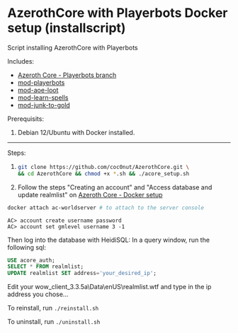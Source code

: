# AzerothCore with Playerbots Docker setup (installscript)



Script installing AzerothCore with Playerbots

Includes:
- [Azeroth Core - Playerbots branch](https://github.com/liyunfan1223/azerothcore-wotlk.git)
- [mod-playerbots](https://github.com/liyunfan1223/mod-playerbots)
- [mod-aoe-loot](https://github.com/azerothcore/mod-aoe-loot)
- [mod-learn-spells](https://github.com/azerothcore/mod-learn-spells)
- [mod-junk-to-gold](https://github.com/noisiver/mod-junk-to-gold.git)

Prerequisits: 
  1. Debian 12/Ubuntu with Docker installed.

---

Steps:

1. ```bash
   git clone https://github.com/coc0nut/AzerothCore.git \
   && cd AzerothCore && chmod +x *.sh && ./acore_setup.sh
   ```

2. Follow the steps "Creating an account" and "Access database and update realmlist"
on [Azeroth Core - Docker setup](https://www.azerothcore.org/wiki/install-with-docker)
```bash
docker attach ac-worldserver # to attach to the server console
````
```
AC> account create username password
AC> account set gmlevel username 3 -1
```
Then log into the database with HeidiSQL:
In a query window, run the following sql:
```sql
USE acore_auth;
SELECT * FROM realmlist;
UPDATE realmlist SET address='your_desired_ip';
```

Edit your wow_client_3.3.5a\Data\enUS\realmlist.wtf and type in the ip address you chose...

To reinstall, run `./reinstall.sh`

To uninstall, run `./uninstall.sh`
